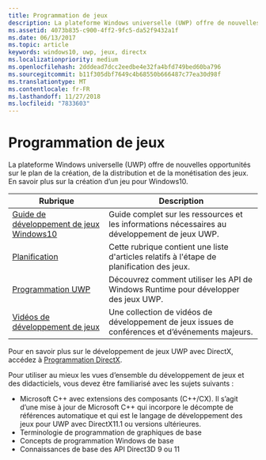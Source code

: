 ```yaml
---
title: Programmation de jeux
description: La plateforme Windows universelle (UWP) offre de nouvelles opportunités sur le plan de la création, de la distribution et de la monétisation des jeux. Découvrez comment créer un jeu ou porter un jeu existant.
ms.assetid: 4073b835-c900-4ff2-9fc5-da52f9432a1f
ms.date: 06/13/2017
ms.topic: article
keywords: windows10, uwp, jeux, directx
ms.localizationpriority: medium
ms.openlocfilehash: 2dddead7dcc2eedbe4e32fa4bfd749bed60ba796
ms.sourcegitcommit: b11f305dbf7649c4b68550b666487c77ea30d98f
ms.translationtype: MT
ms.contentlocale: fr-FR
ms.lasthandoff: 11/27/2018
ms.locfileid: "7833603"
---
```

# <a name="game-programming"></a>Programmation de jeux

La plateforme Windows universelle (UWP) offre de nouvelles opportunités sur le plan de la création, de la distribution et de la monétisation des jeux. En savoir plus sur la création d’un jeu pour Windows10.

| Rubrique | Description |
|---------------------------------------------------------------------------------------------------------------------------------------------------|-------------------------------------------------------------------------------------------------------------------------------------------------------------------------------------------------------------------------------------------------------------------------------------------------------------------------------------------------------------------------------------------------------------------------------------------------------------------------------|
| [Guide de développement de jeux Windows10](e2e.md) | Guide complet sur les ressources et les informations nécessaires au développement de jeux UWP. |
| [Planification](planning.md) | Cette rubrique contient une liste d'articles relatifs à l'étape de planification des jeux. |
| [Programmation UWP](uwp-programming.md) | Découvrez comment utiliser les API de Windows Runtime pour développer des jeux UWP. |
| [Vidéos de développement de jeux](game-development-videos.md) | Une collection de vidéos de développement de jeux issues de conférences et d’événements majeurs. |

Pour en savoir plus sur le développement de jeux UWP avec DirectX, accédez à [Programmation DirectX](directx-programming.md).

Pour utiliser au mieux les vues d’ensemble du développement de jeux et des didacticiels, vous devez être familiarisé avec les sujets suivants :

-   Microsoft C++ avec extensions des composants (C++/CX). Il s’agit d’une mise à jour de Microsoft C++ qui incorpore le décompte de références automatique et qui est le langage de développement des jeux pour UWP avec DirectX11.1 ou versions ultérieures.
-   Terminologie de programmation de graphiques de base
-   Concepts de programmation Windows de base
-   Connaissances de base des API Direct3D 9 ou 11

 

 




